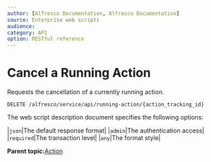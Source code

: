 ```yaml
---
author: [Alfresco Documentation, Alfresco Documentation]
source: Enterprise web scripts
audience: 
category: API
option: RESTful reference
---
```


# Cancel a Running Action

Requests the cancellation of a currently running action.

`DELETE /alfresco/service/api/running-action/{action_tracking_id}`

The web script description document specifies the following options:

|`json`|The default response format|
|`admin`|The authentication access|
|`required`|The transaction level|
|`any`|The format style|

**Parent topic:**[Action](../references/RESTful-Action.md)


